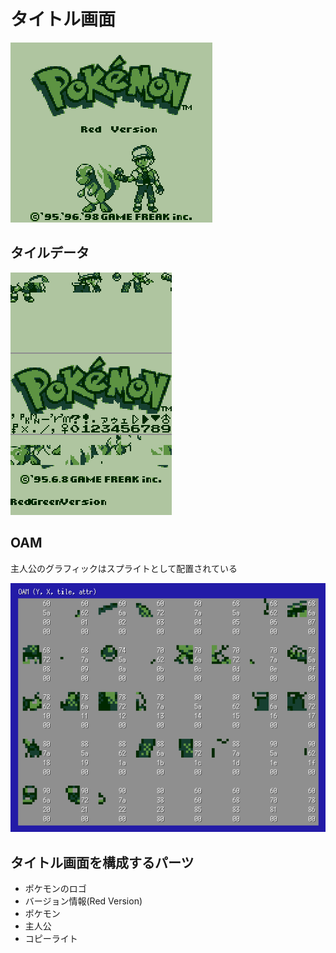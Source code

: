 # タイトル画面

![titlescreen](image/titlescreen/titlescreen.png)

## タイルデータ

![tiledata](image/titlescreen/tile_data.png)

## OAM

主人公のグラフィックはスプライトとして配置されている

![oam](image/titlescreen/oam.png)

## タイトル画面を構成するパーツ

- ポケモンのロゴ
- バージョン情報(Red Version)
- ポケモン
- 主人公
- コピーライト
